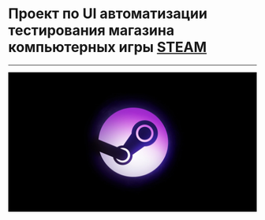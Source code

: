 # Проект по UI автоматизации тестирования магазина компьютерных игры [STEAM](https://store.steampowered.com/) 

---


![UUZEtqRIObvUmrG3_noHRg.jpeg](picturies%2FUUZEtqRIObvUmrG3_noHRg.jpeg)